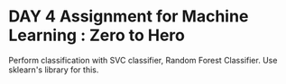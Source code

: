 # DAY 4 Assignment for Machine Learning : Zero to Hero

Perform classification with SVC classifier, Random Forest Classifier. Use sklearn's library for this.
